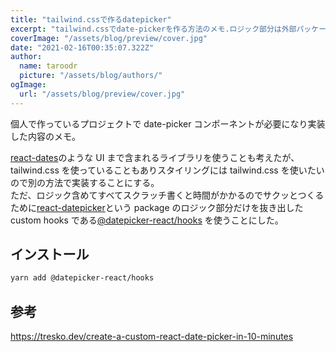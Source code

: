 ```yaml
---
title: "tailwind.cssで作るdatepicker"
excerpt: "tailwind.cssでdate-pickerを作る方法のメモ.ロジック部分は外部パッケージを使うことでササッと作れます"
coverImage: "/assets/blog/preview/cover.jpg"
date: "2021-02-16T00:35:07.322Z"
author:
  name: taroodr
  picture: "/assets/blog/authors/"
ogImage:
  url: "/assets/blog/preview/cover.jpg"
---
```


個人で作っているプロジェクトで date-picker コンポーネントが必要になり実装した内容のメモ。

[react-dates](https://github.com/airbnb/react-dates)のような UI まで含まれるライブラリを使うことも考えたが、tailwind.css を使っていることもありスタイリングには tailwind.css を使いたいので別の方法で実装することにする。  
ただ、ロジック含めてすべてスクラッチ書くと時間がかかるのでサクッとつくるために[react-datepicker](https://github.com/tresko/react-datepicker)という package のロジック部分だけを抜き出した custom hooks である[@datepicker-react/hooks](https://github.com/tresko/react-datepicker/tree/master/packages/hooks)
を使うことにした。

## インストール

```bash
yarn add @datepicker-react/hooks
```

## 参考

https://tresko.dev/create-a-custom-react-date-picker-in-10-minutes
